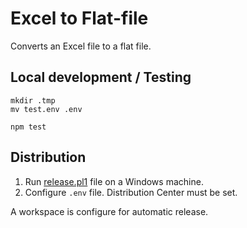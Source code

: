 # Excel to Flat-file 

Converts an Excel file to a flat file.

## Local development / Testing

```
mkdir .tmp
mv test.env .env
```

```
npm test
```

## Distribution

1. Run [release.pl1](distribution/windows/release.ps1) file on a Windows machine.
2. Configure `.env` file. Distribution Center must be set.

A workspace is configure for automatic release.
